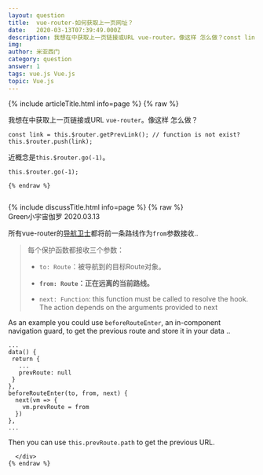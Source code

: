 ```yaml
---
layout: question
title:  vue-router-如何获取上一页网址？
date:   2020-03-13T07:39:49.000Z
description: 我想在中获取上一页链接或URL vue-router。像这样 怎么做？const link = this.$router.getPrevLink();...
img: 
author: 米亚西门
category: question
answer: 1
tags: vue.js Vue.js
topic: Vue.js
---
```

<div class="article-root">
  <div class="article">
    {% include articleTitle.html info=page %}
    {% raw %}
    <div class="article-content"><p><font style="vertical-align: inherit;"><font style="vertical-align: inherit;">我想在中获取上一页链接或URL </font></font><code>vue-router</code><font style="vertical-align: inherit;"><font style="vertical-align: inherit;">。</font><font style="vertical-align: inherit;">像这样 </font><font style="vertical-align: inherit;">怎么做？</font></font></p>

<pre><code>const link = this.$router.getPrevLink(); // function is not exist?<font></font>
this.$router.push(link);<font></font>
</code></pre>

<p><font style="vertical-align: inherit;"><font style="vertical-align: inherit;">近概念是</font></font><code>this.$router.go(-1)</code><font style="vertical-align: inherit;"><font style="vertical-align: inherit;">。</font></font></p>

<pre><code>this.$router.go(-1);
</code></pre></div>
    {% endraw %}
  </div>
  <p style="height: 0;width:0;overflow: hidden;"> 第1407篇《vue-router-如何获取上一页网址？》来自Winter(https://github.com/aiyld/aiyld.github.io)的站点</p>
  <div class="discuss-wrapper">
    {% include discussTitle.html info=page %}
    {% raw %}
    <div class="discuss-item">
        <div class="discuss-parent">
          <div class="discuss-meta">
            <span class="discuss-user">Green小宇宙伽罗</span>
            <span class="discuss-time">2020.03.13</span>
          </div>
          <div class="discuss-comment"><p><font style="vertical-align: inherit;"><font style="vertical-align: inherit;">所有vue-router的</font></font><a href="https://router.vuejs.org/guide/advanced/navigation-guards.html" rel="noreferrer"><font style="vertical-align: inherit;"><font style="vertical-align: inherit;">导航卫士</font></font></a><font style="vertical-align: inherit;"><font style="vertical-align: inherit;">都将前一条路线作为</font></font><code>from</code><font style="vertical-align: inherit;"><font style="vertical-align: inherit;">参数</font><font style="vertical-align: inherit;">接收</font><font style="vertical-align: inherit;">..</font></font></p>

<blockquote>
  <p><font style="vertical-align: inherit;"><font style="vertical-align: inherit;">每个保护函数都接收三个参数：</font></font></p>
  
  <ul>
  <li><p><code>to: Route</code><font style="vertical-align: inherit;"><font style="vertical-align: inherit;">：被导航到的目标Route对象。</font></font></p></li>
  <li><p><strong><code>from: Route</code><font style="vertical-align: inherit;"><font style="vertical-align: inherit;">：正在远离的当前路线。</font></font></strong></p></li>
  <li><p><code>next: Function</code>: this function must be called to resolve the hook. The
  action depends on the arguments provided to next</p></li>
  </ul>
</blockquote>

<p>As an example you could use <code>beforeRouteEnter</code>, an in-component navigation guard, to get the previous route and store it in your data ..</p>

<pre><code>...<font></font>
data() {<font></font>
 return {<font></font>
   ...<font></font>
   prevRoute: null<font></font>
 }<font></font>
},<font></font>
beforeRouteEnter(to, from, next) {<font></font>
  next(vm =&gt; {<font></font>
    vm.prevRoute = from<font></font>
  })<font></font>
},<font></font>
...<font></font>
</code></pre>

<p>Then you can use <code>this.prevRoute.path</code> to get the previous URL.</p></div>
        </div>
        
      </div>
    {% endraw %}
  </div>
<div>
